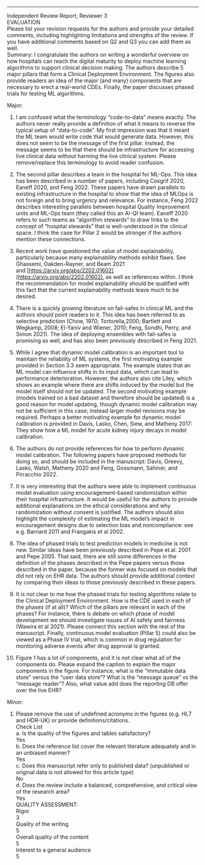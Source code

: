 *************************  
Independent Review Report, Reviewer 3  
EVALUATION  
Please list your revision requests for the authors and provide your detailed comments, including highlighting limitations and strengths of the review. If you have additional comments based on Q2 and Q3 you can add them as well.  
Summary: I congratulate the authors on writing a wonderful overview on how hospitals can reach the digital maturity to deploy machine learning algorithms to support clinical decision making. The authors describe 5 major pillars that form a Clinical Deployment Environment. The figures also provide readers an idea of the major (and many) components that are necessary to erect a real-world CDEs. Finally, the paper discusses phased trials for testing ML algorithms.  
  
Major:  
  
1. I am confused what the terminology “code-to-data” means exactly. The authors never really provide a definition of what it means to reverse the typical setup of “data-to-code”. My first impression was that it meant the ML team would write code that would generate data. However, this does not seem to be the message of the first pillar. Instead, the message seems to be that there should be infrastructure for accessing live clinical data without harming the live clinical system. Please remove/replace this terminology to avoid reader confusion.  
  
2. The second pillar describes a team in the hospital for ML-Ops. This idea has been described in a number of papers, including Cosgrif 2020, Eaneff 2020, and Feng 2022. These papers have drawn parallels to existing infrastructure in the hospital to show that the idea of MLOps is not foreign and to bring urgency and relevance. For instance, Feng 2022 describes interesting parallels between hospital Quality Improvement units and ML-Ops team (they called this an AI-QI team). Eaneff 2020 refers to such teams as “algorithm stewards” to draw links to the concept of “hospital stewards” that is well-understood in the clinical space. I think the case for Pillar 2 would be stronger if the authors mention these connections.  
  
3. Recent work have questioned the value of model explainability, particularly because many explainability methods exhibit flaws. See Ghassemi, Oakden-Rayner, and Beam 2021 and [https://arxiv.org/abs/2202.01602](https://arxiv.org/abs/2202.01602), as well as references within. I think the recommendation for model explainability should be qualified with this fact that the current explainability methods leave much to be desired.  
  
4. There is a quickly growing literature on fail-safes in clinical ML and the authors should point readers to it. This idea has been referred to as selective prediction (Chow, 1970; Tortorella,2000; Bartlett and Wegkamp, 2008; El-Yaniv and Wiener, 2010; Feng, Sondhi, Perry, and Simon 2021). The idea of deploying ensembles with fail-safes is promising as well, and has also been previously described in Feng 2021.  
  
5. While I agree that dynamic model calibration is an important tool to maintain the reliability of ML systems, the first motivating example provided in Section 3.3 seem appropriate. The example states that an ML model can influence shifts in its input data, which can lead to performance deterioration. However, the authors also cite Liley, which shows an example where there are shifts induced by the model but the model itself should not be updated. The second motivating example (models trained on a bad dataset and therefore should be updated) is a good reason for model updating, though dynamic model calibration may not be sufficient in this case; instead larger model revisions may be required. Perhaps a better motivating example for dynamic model calibration is provided in Davis, Lasko, Chen, Siew, and Matheny 2017: They show how a ML model for acute kidney injury decays in model calibration.  
  
6. The authors do not provide references for how to perform dynamic model calibration. The following papers have proposed methods for doing so, and should be included in the manuscript: Davis, Greevy, Lasko, Walsh, Matheny 2020 and Feng, Gossmann, Sahiner, and Pirracchio 2022.  
  
7. It is very interesting that the authors were able to implement continuous model evaluation using encouragement-based randomization within their hospital infrastructure. It would be useful for the authors to provide additional explanations on the ethical considerations and why randomization without consent is justified. The authors should also highlight the complexity of estimating the ML model’s impact in encouragement designs due to selection bias and noncompliance: see e.g. Barnard 2011 and Frangakis et al 2002.  
  
8. The idea of phased trials to test prediction models in medicine is not new. Similar ideas have been previously described in Pepe et.al. 2001 and Pepe 2005. That said, there are still some differences in the definition of the phases described in the Pepe papers versus those described in the paper, because the former was focused on models that did not rely on EHR data. The authors should provide additional context by comparing their ideas to those previously described in these papers.  
  
9. It is not clear to me how the phased trials for testing algorithms relate to the Clinical Deployment Environment. How is the CDE used in each of the phases (if at all)? Which of the pillars are relevant in each of the phases? For instance, there is debate on which phase of model development we should investigate issues of AI safety and fairness (Wawira et al 2021). Please connect this section with the rest of the manuscript. Finally, continuous model evaluation (Pillar 5) could also be viewed as a Phase IV trial, which is common in drug regulation for monitoring adverse events after drug approval is granted.  
  
10. Figure 1 has a lot of components, and it is not clear what all of the components do. Please expand the caption to explain the major components in the figure. For instance, what is the “immutable data store” versus the “user data store”? What is the “message queue” vs the “message reader”? Also, what value add does the reporting DB offer over the live EHR?  
  
Minor:  
1. Please remove the use of undefined acronyms in the figures (e.g. HL7 and HDR-UK) or provide definitions/citations.  
Check List  
a. Is the quality of the figures and tables satisfactory?  
Yes  
b. Does the reference list cover the relevant literature adequately and in an unbiased manner?  
Yes  
c. Does this manuscript refer only to published data? (unpublished or original data is not allowed for this article type)  
No  
d. Does the review include a balanced, comprehensive, and critical view of the research area?  
Yes  
QUALITY ASSESSMENT:  
Rigor  
3  
Quality of the writing  
5  
Overall quality of the content  
5  
Interest to a general audience  
5